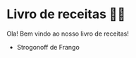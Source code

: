 # Livro de receitas :woman_cook:

Ola! Bem vindo ao nosso livro de receitas!

- Strogonoff de Frango

